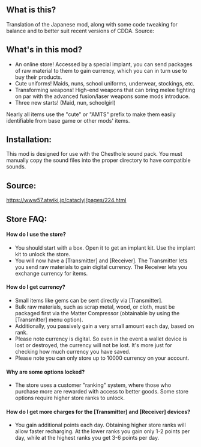 ## What is this?

Translation of the Japanese mod, along with some code tweaking for balance and to better suit recent versions of CDDA. Source: 

## What's in this mod?

- An online store! Accessed by a special implant, you can send packages of raw material to them to gain currency, which you can in turn use to buy their products.
- Cute uniforms! Maids, nuns, school uniforms, underwear, stockings, etc.
- Transforming weapons! High-end weapons that can bring melee fighting on par with the advanced fusion/laser weapons some mods introduce.
- Three new starts! (Maid, nun, schoolgirl)

Nearly all items use the "cute" or "AMTS" prefix to make them easily identifiable from base game or other mods' items.

## Installation:

This mod is designed for use with the Chesthole sound pack. You must manually copy the sound files into the proper directory to have compatible sounds.

## Source:

https://www57.atwiki.jp/cataclyj/pages/224.html



## Store FAQ:
#### How do I use the store?
- You should start with a box. Open it to get an implant kit. Use the implant kit to unlock the store.
- You will now have a [Transmitter] and [Receiver]. The Transmitter lets you send raw materials to gain digital currency. The Receiver lets you exchange currency for items.

#### How do I get currency?
- Small items like gems can be sent directly via [Transmitter].
- Bulk raw materials, such as scrap metal, wood, or cloth, must be packaged first via the Matter Compressor (obtainable by using the [Transmitter] menu option).
- Additionally, you passively gain a very small amount each day, based on rank.
- Please note currency is digital. So even in the event a wallet device is lost or destroyed, the currency will not be lost. It's more just for checking how much currency you have saved. 
- Please note you can only store up to 10000 currency on your account.

#### Why are some options locked?
- The store uses a customer "ranking" system, where those who purchase more are rewarded with access to better goods. Some store options require higher store ranks to unlock.

#### How do I get more charges for the [Transmitter] and [Receiver] devices?
- You gain additional points each day. Obtaining higher store ranks will allow faster recharging. At the lower ranks you gain only 1-2 points per day, while at the highest ranks you get 3-6 points per day.
